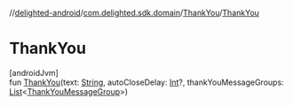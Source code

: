 //[delighted-android](../../../index.md)/[com.delighted.sdk.domain](../index.md)/[ThankYou](index.md)/[ThankYou](-thank-you.md)

# ThankYou

[androidJvm]\
fun [ThankYou](-thank-you.md)(text: [String](https://kotlinlang.org/api/latest/jvm/stdlib/kotlin/-string/index.html), autoCloseDelay: [Int](https://kotlinlang.org/api/latest/jvm/stdlib/kotlin/-int/index.html)?, thankYouMessageGroups: [List](https://kotlinlang.org/api/latest/jvm/stdlib/kotlin.collections/-list/index.html)&lt;[ThankYouMessageGroup](../-thank-you-message-group/index.md)&gt;)
